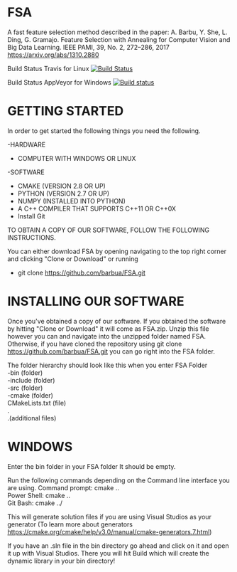 # FSA
A fast feature selection method described in the paper:
A. Barbu, Y. She, L. Ding, G. Gramajo. Feature Selection with Annealing for Computer Vision and Big Data Learning. IEEE PAMI, 39, No. 2, 272–286, 2017
https://arxiv.org/abs/1310.2880

Build Status Travis for Linux 
[![Build Status](https://travis-ci.org/MarquiseRosier/FSA.svg?branch=master)](https://travis-ci.org/MarquiseRosier/FSA)

Build Status AppVeyor for Windows
[![Build status](https://ci.appveyor.com/api/projects/status/g3u5u382kdtfms0u?svg=true)](https://ci.appveyor.com/project/MarquiseRosier/fsa-ww759)

# GETTING STARTED

In order to get started the following things you need the following. 

-HARDWARE
 - COMPUTER WITH WINDOWS OR LINUX
 
-SOFTWARE
  - CMAKE (VERSION 2.8 OR UP)
  - PYTHON (VERSION 2.7 OR UP)
  - NUMPY (INSTALLED INTO PYTHON) 
  - A C++ COMPILER THAT SUPPORTS C++11 OR C++0X
  - Install Git 
  
 TO OBTAIN A COPY OF OUR SOFTWARE, FOLLOW THE FOLLOWING INSTRUCTIONS. 

You can either download FSA by opening navigating to the top right corner and clicking "Clone or Download"
or running 
- git clone https://github.com/barbua/FSA.git

# INSTALLING OUR SOFTWARE

Once you've obtained a copy of our software. 
If you obtained the software by hitting "Clone or Download" it will come as FSA.zip. 
Unzip this file however you can and navigate into the unzipped folder named FSA.
Otherwise, if you have cloned the repository using git clone https://github.com/barbua/FSA.git
you can go right into the FSA folder. 

The folder hierarchy should look like this when you enter FSA Folder                                                                                                                                                    
    -bin                        (folder)                                                                                     
    -include                    (folder)                                                                                     
    -src                        (folder)                                                                                     
    -cmake                      (folder)                                                                                     
    CMakeLists.txt              (file)                                                                                       
    .                                                                                                                         
    .(additional files)                                                                                                       
                                                                                                                              
 # WINDOWS
 
 Enter the bin folder in your FSA folder
 It should be empty. 

Run the following commands depending on the Command line interface you are using. 
Command prompt: cmake ..\
Power Shell: cmake ..\
Git Bash: cmake ../

This will generate solution files if you are using Visual Studios as your generator
(To learn more about generators https://cmake.org/cmake/help/v3.0/manual/cmake-generators.7.html)

If you have an .sln file in the bin directory go ahead and click on it and open it up with Visual Studios. 
There you will hit Build which will create the dynamic library in your bin directory!

  
